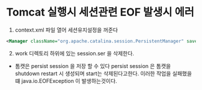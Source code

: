 # Tomcat 실행시 세션관련 EOF 발생시 에러

1. context.xml 파일 열어 세션유지설정을 꺼준다

```xml
<Manager className="org.apache.catalina.session.PersistentManager" saveOnRestart="false"/>
```

2. work 디렉토리 하위에 있는 session.ser 을 삭제한다.


* 톰캣은 persist session 을 저장 할 수 있다
persist session 은 톰캣을 shutdown restart 시 생성되며 start는 삭제된다고한다.
이러한 작업을 실패했을떄 java.io.EOFException 이 발생하는것이다.
